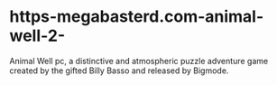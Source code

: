 # https-megabasterd.com-animal-well-2-
Animal Well pc, a distinctive and atmospheric puzzle adventure game created by the gifted Billy Basso and released by Bigmode.

